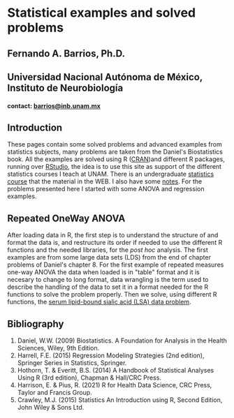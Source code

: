 # Statistical examples and solved problems  
## Fernando A. Barrios, Ph.D.  
## Universidad Nacional Autónoma de México, Instituto de Neurobiología  
#### contact: barrios@inb.unam.mx  

## Introduction  
These pages contain some solved problems and advanced examples from statistics subjects, many problems are taken from the Daniel's Biostatistics 
book. All the examples are solved using R ([CRAN](https://cran.r-project.org/))and different R packages, running over 
[RStudio](https://rstudio.com/products/rstudio/), the idea is to use this site as support of the different statistics courses I teach at UNAM. There is an undergraduate [statistics course](https://fabarrios.github.io/ProbEstad/) that the material in the WEB.  I also have some [notes](https://fabarrios.github.io/AdvExamples/Notes/Notes). For the problems presented here I started with some ANOVA and regression examples.  

## Repeated OneWay ANOVA  
After loading data in R, the first step is to understand the structure of and format the data is, and restructure its order if needed to use the 
different R functions and the needed libraries, for the *post hoc* analysis. The first examples are from some large data sets (LDS) from the end 
of chapter problems of Daniel's chapter 8. For the first example of repeated measures one-way ANOVA the data when loaded is in "table" format and it is necesary to change to long format, data wrangling is the term used to describe the handling of the data to set it in a format needed for the R functions to solve the problem properly. Then we solve, using different R functions, the [serum lipid-bound sialic acid (LSA) data problem](https://fabarrios.github.io/AdvExamples/LSAdataWrangling.html).  

## Bibliography  
1. Daniel, W.W. (2009) Biostatistics. A Foundation for Analysis in the Health Sciences, Wiley, 9th Edition.  
2. Harrell, F.E. (2015) Regression Modeling Strategies (2nd edition), Springer Series in Statistics, Springer.  
3. Hothorn, T. & Everitt, B.S. (2014) A Handbook of Statistical Analyses Using R (3rd edition), Chapman & Hall/CRC Press.  
4. Harrison, E. & Pius, R. (2021) R for Health Data Science, CRC Press, Taylor and Francis Group.  
5. Crawley, M.J. (2015) Statistics An Introduction using R, Second Edition, John Wiley & Sons Ltd.  
